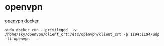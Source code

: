 # openvpn
openvpn docker

```
sudo docker run --privileged  -v /home/sky/openvpn/client_crt:/etc/openvpn/client_crt -p 1194:1194/udp -ti openvpn
```
